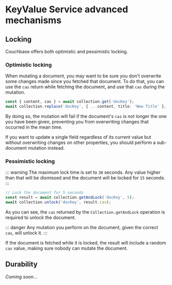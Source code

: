 # KeyValue Service advanced mechanisms

## Locking

Couchbase offers both optimistic and pessimistic locking.

### Optimistic locking

When mutating a document, you may want to be sure you don't overwrite some changes made since you fetched that document.
To do that, you can use the `cas` return while fetching the document, and use that `cas` during the mutation.

```ts
const { content, cas } = await collection.get('docKey');
await collection.replace('docKey', { ...content, title: 'New Title' }, { cas });
```

By doing so, the mutation will fail if the document's `cas` is not longer the one you have been given, preventing you from overwriting changes that occurred in the mean time.

If you want to update a single field regardless of its current value but without overwriting changes on other properties, you should perform a sub-document mutation instead.

### Pessimistic locking

::: warning
The maximum lock time is set to `30` seconds. Any value higher than that will be dismissed and the document will be locked for `15` seconds.
:::

```ts
// Lock the document for 5 seconds
const result = await collection.getAndLock('docKey', 5);
await collection.unlock('docKey', result.cas);
```

As you can see, the `cas` returned by the `Collection.getAndLock` operation is required to unlock the document.

::: danger
Any mutation you perform on the document, given the correct `cas`, will unlock it.
:::

If the document is fetched while it is locked, the result will include a random `cas` value, making sure nobody can mutate the document.

## Durability

*Coming soon...*